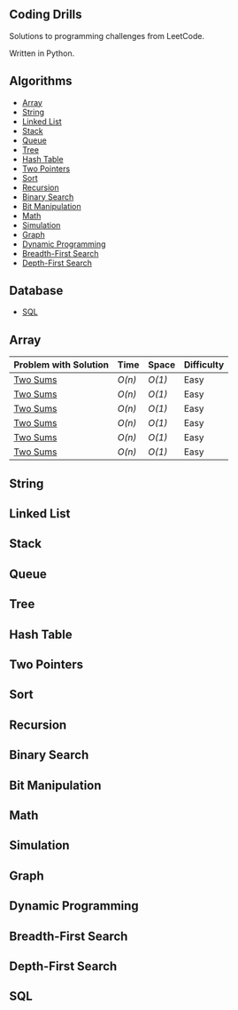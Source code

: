 ## Coding Drills
Solutions to programming challenges from LeetCode.

Written in Python.

Algorithms
--------------
- [Array](https://github.com/enigdata/coding-drills#Array)
- [String](https://github.com/enigdata/coding-drills#String)
- [Linked List](https://github.com/enigdata/coding-drills#Linked-list)
- [Stack](https://github.com/enigdata/coding-drills#stack)
- [Queue](https://github.com/enigdata/coding-drills#queue)
- [Tree](https://github.com/enigdata/coding-drills#tree)
- [Hash Table](https://github.com/enigdata/coding-drills#hash-table)
- [Two Pointers](https://github.com/enigdata/coding-drills#two-pointers)
- [Sort](https://github.com/enigdata/coding-drills#sort)
- [Recursion](https://github.com/enigdata/coding-drills#recursion)
- [Binary Search](https://github.com/enigdata/coding-drills#binary-search)
- [Bit Manipulation](https://github.com/enigdata/coding-drills#bit-manipulation)
- [Math](https://github.com/enigdata/coding-drills#math)
- [Simulation](https://github.com/enigdata/coding-drills#simulation)
- [Graph](https://github.com/enigdata/coding-drills#graph)
- [Dynamic Programming](https://github.com/enigdata/coding-drills#dynamic-programming)
- [Breadth-First Search](https://github.com/enigdata/coding-drills#breadth-first-search)
- [Depth-First Search](https://github.com/enigdata/coding-drills#depth-first-search)

Database
--------------
- [SQL](https://github.com/enigdata/coding-drills#sql)

## Array
|  Problem with Solution       |  Time           | Space           | Difficulty    |  
| --------------- | --------------- | --------------- | ------------- |
| [Two Sums]() | _O(n)_       | _O(1)_          | Easy         |||
| [Two Sums]() | _O(n)_       | _O(1)_          | Easy         |||
| [Two Sums]() | _O(n)_       | _O(1)_          | Easy         |||
| [Two Sums]() | _O(n)_       | _O(1)_          | Easy         |||
| [Two Sums]() | _O(n)_       | _O(1)_          | Easy         |||
| [Two Sums]() | _O(n)_       | _O(1)_          | Easy         |||


## String

## Linked List

## Stack

## Queue

## Tree

## Hash Table

## Two Pointers

## Sort

## Recursion

## Binary Search

## Bit Manipulation

## Math

## Simulation

## Graph

## Dynamic Programming

## Breadth-First Search

## Depth-First Search

## SQL
